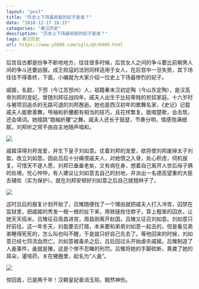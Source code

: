 ```yaml
---
layout: "post"
title: "历史上下场最悲剧的妃子是谁？"
date: "2018-12-17 16:15"
categories: "秦汉历史"
description: "历史上下场最悲剧的妃子是谁？"
tags: 秦汉历史
url: https://www.y5000.com/zgls/qh/6489.html
---
```






后宫自古都是纷争不断地地方，往往很多时候，后宫女人之间的争斗要比前朝男人间的争斗还要凶狠。成王败寇的法则同样适用于女人，在后宫中一旦失势，其下场往往不得善终，下面，小编就为大家介绍一位史上下场最惨烈的妃子。

戚姬，名懿，下邳（今江苏邳州）人，祖籍秦末汉初定陶（今山东定陶），是汉高帝刘邦的宠妃，曾随刘邦征战四年。戚夫人出生于比较卑贱的贫奴家庭。十六岁时与被项羽追杀的无路可退的刘邦邂逅。她也是西汉初年的歌舞名家，《史记》记载戚夫人能歌善舞，甩袖和折腰都有相当的技巧，且花样繁复。能唱楚歌，会击筑，还会填词。她擅跳“翘袖折腰”之舞。戚夫人还长于鼓瑟，节奏分明，情感饱满细腻，刘邦听之常不由自主地随声唱和。

![](https://img.y5000.com/uploads/allimg/161205/111513G60-0.jpg)

戚姬深得刘邦宠爱，并生下皇子刘如意。仗着刘邦的宠爱，欲将使刘邦废掉太子刘盈，改立刘如意。因此吕后十分痛恨戚夫人，对她恨之入骨，处心积虑，伺机报复。可惜天不遂人愿，刘邦已垂垂老矣，又有病在身，想着自己离开人世后母子俩的处境，忧心忡忡。有人建议让刘如意去自己的封地，并派出一名德高望重的大臣去辅佐（实为保护）。就在刘邦安顿好刘如意之后自己就翘辫子了。

![](https://img.y5000.com/uploads/allimg/161205/1115132Q2-1.jpg)

这时吕后的报复计划开始了，吕雉随便找了一个理由就把戚夫人打入冷宫，囚禁在监狱里，把戚姬的秀发一根一根的扯下来，用铁链拴住脖子，穿上粗笨的囚衣，让她天天捣米。吕雉征召周昌进宫，周昌刚离开赵国，吕雉又征召刘如意。刘如意只好前往。这一年冬天，刘盈要去打猎，本来要和弟弟刘如意一起去的，但是看见弟弟睡得死死的，怎么叫也叫不醒，于是就只好自己先去了。等他回来的时候，刘如意已经七窍流血而亡。刘如意被毒杀之后，吕后回过头开始虐杀戚姬。吕雉制造了人彘事件，彘就是猪，这是个惨不忍睹的刑罚。吕雉将她的手脚砍断，熏聋了她的耳朵，灌哑药，关在猪圈里，起名为“人彘”。

![](https://img.y5000.com/uploads/allimg/161205/11151332T-2.jpg)

惊回首，已是两千年！汉朝皇妃香消玉殒，黯然神伤。
